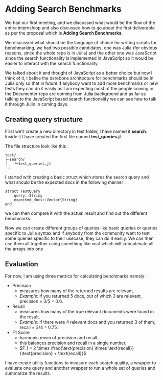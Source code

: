 # Adding Search Benchmarks

We had our first meeting, and we discussed what would be the flow of the entire internshiop and also discussed how to go about the first deliverable as per the proposal which is **Adding Search Benchmarks**.  

We discussed what should be the language of choice for writing scripts for benchmarking, we had two possible candidates, one was Julia (for obvious reasons, since the whole repo is in Julia) and the other one was JavaScript since the search functionality is implemented in JavaScript so it would be easier to interact with the search functionality.  

We talked about it and thought of JavaScript as a better choice but now I think of it, I belive the barebone architecture for benchmarks should be in Julia only so that in future if anybody want to add more benchmarks or new tests they can do it easily as I am expecting most of the people coming in the Documenter repo are coming from Julia background and as far as talking to the JavaScript based search functionality we can see how to talk it through Julin in coming days.

## Creating query structure

First we'll create a new directory in test folder, I have named it **search**.
Inside it I have created the first file named **test_queries.jl**

The file structure look like this :

```
test/
├─search/
│   └─test_queries.jl
...
```

I started with creating a basic struct which stores the search query and what should be the expected docs in the following manner :

```
struct TestQuery
    query::String
    expected_docs::Vector{String}
end
```

we can then compare it with the actual result and find out the different benchmarks.

Now we can create different groups of queries like basic queries or queries specific to Julia syntax and if anybody from the community want to test some queries specific to their usecase, they can do it easily. We can then use them all together using something like vcat which will concatenate all the arrays into one
 
## Evaluation 

For now, I am using three metrics for calculating benchmarks namely :

- Precision 
    - measures how many of the returned results are relevant.
    - *Example*: if you returned 5 docs, out of which 3 are relevant, precision = 3/5 = 0.6.
- Recall 
    - measures how many of the true relevant documents were found in the result.
    - *Example*: if there were 4 relevant docs and you returned 3 of them, recall = 3/4 = 0.75.
- F1 Score 
    - harmonic mean of precision and recall.
    - this balances precision and recall in a single number.
    - $F_1 = 2 \times \frac{\text{precision} \times \text{recall}}{\text{precision} + \text{recall}}$



I have create utility functions to measure each search quality, a wrapper to evaluate one query and another wrapper to run a whole set of queries and summarize the results.